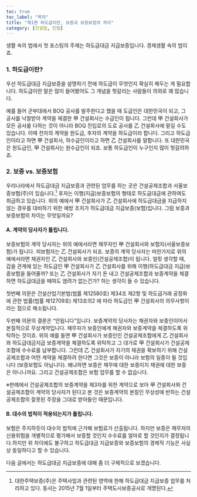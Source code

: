 ```yaml
---
toc: true
toc_label: "목차"
title: "제1편 하도급이란, 보증과 보증보험의 차이"
category: [건설법, 민법]
---
```

생활 속의 법에서 첫 포스팅의 주제는 하도급대금 지급보증입니다. 경제생활 속의 법이죠.
### 1. 하도급이란?
우선 하도급대금 지급보증을 설명하기 전에 하도급이 무엇인지 확실히 해두는 게 필요합니다. 하도급이란 말은 많이 들어봤어도 그 개념을 헛갈리는 사람들이 의외로 꽤 많습니다.

예를 들어 군부대에서 BOQ 공사를 발주한다고 했을 때 도급인은 대한민국이 되고, 그 공사를 낙찰받아 계약을 체결한 甲 건설회사는 수급인이 됩니다. 그런데 甲 건설회사가 모든 공사를 다하는 것이 아니라 BOQ 진입로의 도로 공사를 乙 건설회사에 맡길 수도 있습니다. 이때 전자의 계약을 원도급, 후자의 계약을 하도급이라 합니다. 그리고 하도급인이라고 하면 甲 건설회사, 하수급인이라고 하면 乙 건설회사를 말합니다. 또 대한민국은 원도급인, 甲 건설회사는 원수급인이 되죠. 보통 하도급인이 누구인지 많이 헛갈려하죠.

### 2. 보증 vs. 보증보험
우리나라에서 하도급대금 지급보증과 관련된 업무를 하는 곳은 건설공제조합과 서울보증보험(주)이 있습니다.⁠[^1] 후자는 이행(지급)보증보험의 형태로 하도급대금에 관하여도 취급하고 있습니다. 위의 예에서 甲 건설회사가 乙 건설회사에 하도급대금을 지급하지 않는 경우를 대비하기 위한 예방 조치가 하도급대금 지급보증(보험)입니다. 그럼 보증과 보증보험의 차이는 무엇일까요?

#### A. 계약의 당사자가 틀립니다.
보증보험의 계약 당사자는 위의 예에서라면 채무자인 甲 건설회사와 보험자(서울보증보험)가 됩니다. 피보험자는 乙 건설회사가 되죠. 보증의 계약 당사자는 마찬가지로 위의 예에서라면 채권자인 乙 건설회사와 보증인(건설공제조합)이 됩니다. 얼핏 생각할 때, 갑을 관계에 있는 하도급인 甲 건설회사가 乙 건설회사를 위해 이행(하도급대금 지급)보증보험을 들어줄까? 또는 乙 건설회사가 자기 돈 내고 건설공제조합과 보증계약을 체결하면 하도급대금을 떼여도 염려가 없는건가? 하는 생각이 들 수 있습니다.

첫번째 의문은 건설산업기본법(법률 제12580호) 제34조 제2항 및 하도급거래 공정화에 관한 법률(법률 제12709호) 제13조의2 에 따라 하도급인 甲 건설회사의 의무사항이라는 점으로 해소됩니다.

두번째 의문의 결론은 “안됩니다”입니다. 보증계약의 당사자는 채권자와 보증인이어서 본질적으로 무상계약입니다. 채무자가 보증인에게 채권자와 보증계약을 체결하도록 위탁하는 것이죠. 위의 예를 들면 甲 건설회사가 보증인인 건설공제조합에게 乙 건설회사와 하도급대금지급 보증계약을 체결하도록 위탁하고 그 대가로 甲 건설회사가 건설공제조합에 수수료를 납부합니다. 그런데 乙 건설회사가 자기의 채권을 확보하기 위해 건설공제조합과 어떤 계약을 체결하려 한다면 그것은 보증이 아니라 보험의 일종이 될 것입니다 (보증보험도 아닙니다). 왜냐하면 보증은 채무에 대한 보증이지 채권에 대한 보증은 아니니까요. 그리고 건설공제조합은 보험 업무를 할 수 없습니다.

※판례에서 건설공제조합의 보증계약을 제3자를 위한 계약으로 보아 甲 건설회사와 건설공제조합이 계약의 당사자가 된다고 본 것은 보증계약의 본질인 무상성에 반하는 건설공제조합의 잘못된 주장을 그대로 받아들인 때문입니다.

#### B. 대수의 법칙이 적용되는지가 틀립니다.
보험은 주지하듯이 대수의 법칙에 근거해 보험료가 산출됩니다. 하지만 보증은 채무자의 신용위험을 개별적으로 평가해서 보증할 것인지 수수료를 얼마로 할 것인지가 결정됩니다.하지만 위 차이에도 불구하고 하도급대금 지급보증와 보증보험의 경제적 기능은 사실상 동일하다고 할 수 있습니다.

다음 글에서는 하도급대금 지급보증에 대해 좀 더 구체적으로 보겠습니다.

[^1]: 대한주택보증(주)은 주택사업과 관련된 영역에 한해 하도급대금 지급보증 업무를 처리하고 있다. 동사는 2015년 7월 1일부터 주택도시보증공사로 개명된다.
